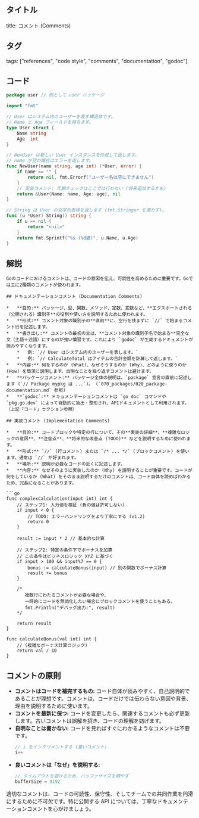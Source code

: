 ## タイトル
title: コメント (Comments)

## タグ
tags: ["references", "code style", "comments", "documentation", "godoc"]

## コード
```go
package user // 例として user パッケージ

import "fmt"

// User はシステム内のユーザーを表す構造体です。
// Name と Age フィールドを持ちます。
type User struct {
	Name string
	Age  int
}

// NewUser は新しい User インスタンスを作成して返します。
// name が空の場合はエラーを返します。
func NewUser(name string, age int) (*User, error) {
	if name == "" {
		return nil, fmt.Errorf("ユーザー名は空にできません")
	}
	// 実装コメント: 年齢チェックはここでは行わない (将来追加するかも)
	return &User{Name: name, Age: age}, nil
}

// String は User の文字列表現を返します (fmt.Stringer を満たす)。
func (u *User) String() string {
	if u == nil {
		return "<nil>"
	}
	return fmt.Sprintf("%s (%d歳)", u.Name, u.Age)
}
```

## 解説
```text
Goのコードにおけるコメントは、コードの意図を伝え、可読性を高めるために重要です。Goでは主に2種類のコメントが使われます。

## ドキュメンテーションコメント (Documentation Comments)

*   **目的:** パッケージ、型、関数、メソッド、定数、変数など、**エクスポートされる（公開される）識別子**の役割や使い方を説明するために使われます。
*   **形式:** コメント対象の識別子の**直前**に、空行を挟まずに `//` で始まるコメント行を記述します。
*   **書き出し:** コメントの最初の文は、**コメント対象の識別子名で始まる**完全な文（主語＋述語）にするのが強い慣習です。これにより `godoc` が生成するドキュメントが読みやすくなります。
    *   例: `// User はシステム内のユーザーを表します。`
    *   例: `// CalculateTotal はアイテムの合計金額を計算して返します。`
*   **内容:** 何をするのか (What)、なぜそうするのか (Why)、どのように使うのか (How) を簡潔に説明します。自明なことを繰り返すコメントは避けます。
*   **パッケージコメント:** パッケージ全体の説明は、`package` 宣言の直前に記述します (`// Package mypkg は ...`)。 (`070_packages/020_package-documentation.md` 参照)
*   **`godoc`:** ドキュメンテーションコメントは `go doc` コマンドや `pkg.go.dev` によって自動的に抽出・整形され、APIドキュメントとして利用されます。（上記「コード」セクション参照）

## 実装コメント (Implementation Comments)

*   **目的:** コードブロックや特定の行について、その**実装の詳細**、**複雑なロジックの意図**、**注意点**、**将来的な改善点 (TODO)** などを説明するために使われます。
*   **形式:** `//` (行コメント) または `/* ... */` (ブロックコメント) を使います。通常は `//` が好まれます。
*   **場所:** 説明が必要なコードの近くに記述します。
*   **内容:** なぜそのように実装したのか (Why) を説明することが重要です。コードが何をしているか (What) をそのまま説明するだけのコメントは、コード自体を読めばわかるため、冗長になることがあります。

```go
func complexCalculation(input int) int {
	// ステップ1: 入力値を検証 (負の値は許可しない)
	if input < 0 {
		// TODO: エラーハンドリングをより丁寧にする (v1.2)
		return 0
	}

	result := input * 2 // 基本的な計算

	// ステップ2: 特定の条件下でボーナスを加算
	// この条件はビジネスロジック XYZ に基づく
	if input > 100 && input%7 == 0 {
		bonus := calculateBonus(input) // 別の関数でボーナス計算
		result += bonus
	}

	/*
	   複数行にわたるコメントが必要な場合や、
	   一時的にコードを無効化したい場合にブロックコメントを使うこともある。
	   fmt.Println("デバッグ出力:", result)
	*/

	return result
}

func calculateBonus(val int) int {
	// (複雑なボーナス計算ロジック)
	return val / 10
}
```

## コメントの原則

*   **コメントはコードを補完するもの:** コード自体が読みやすく、自己説明的であることが理想です。コメントは、コードだけでは伝わらない意図や背景、理由を説明するために使います。
*   **コメントを最新に保つ:** コードを変更したら、関連するコメントも必ず更新します。古いコメントは誤解を招き、コードの理解を妨げます。
*   **自明なことは書かない:** コードを見ればすぐにわかるようなコメントは不要です。
    ```go
    // i をインクリメントする (悪いコメント)
    i++
    ```
*   **良いコメントは「なぜ」を説明する:**
    ```go
    // タイムアウトを避けるため、バッファサイズを増やす
    bufferSize = 8192
    ```

適切なコメントは、コードの可読性、保守性、そしてチームでの共同作業を円滑にするために不可欠です。特に公開する API については、丁寧なドキュメンテーションコメントを心がけましょう。